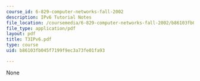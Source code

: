 ```yaml
---
course_id: 6-829-computer-networks-fall-2002
description: IPv6 Tutorial Notes
file_location: /coursemedia/6-829-computer-networks-fall-2002/b86103fb045f7199f9ec3a73fe01fa93_T3IPv6.pdf
file_type: application/pdf
layout: pdf
title: T3IPv6.pdf
type: course
uid: b86103fb045f7199f9ec3a73fe01fa93

---
```

None